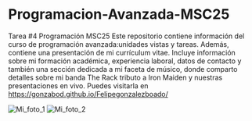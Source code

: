 # Programacion-Avanzada-MSC25
Tarea #4 Programación MSC25
Este repositorio contiene información del curso de programación avanzada:unidades vistas y tareas. Además, contiene una presentación de mi currículum vitae. Incluye información sobre mi formación académica, experiencia laboral, datos de contacto y también una sección dedicada a mi faceta de músico, donde comparto detalles sobre mi banda The Rack tributo a Iron Maiden y nuestras presentaciones en vivo.
Puedes visitarla en https://gonzabod.github.io/Felipegonzalezboado/

![Mi_foto_1](https://media.licdn.com/dms/image/v2/C4E22AQGS-mkAGgYZMg/feedshare-shrink_800/feedshare-shrink_800/0/1646046992426?e=2147483647&v=beta&t=1sf2iod6bXZx4IZCM1F_sGZYEZMnv2faG8ElXVd0hpc)
![Mi_foto_2](https://www.observador.cl/wp-content/uploads/2024/04/Quillota-con-evento-de-rock-juntaran-alimentos-para-victimas-de-incendios-de-Vina-1024x640.png)
